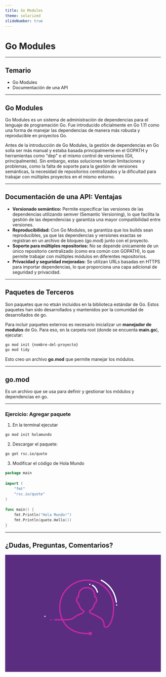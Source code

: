 ```yaml
---
title: Go Modules
theme: solarized
slideNumber: true
---
```


# Go Modules

---

## Temario

- Go Modules
- Documentación de una API

---

## Go Modules

<!-- .slide: style="font-size: 0.80em" -->

Go Modules es un sistema de administración de dependencias para el lenguaje de programación Go. Fue introducido oficialmente en Go 1.11 como una forma de manejar las dependencias de manera más robusta y reproducible en proyectos Go.

Antes de la introducción de Go Modules, la gestión de dependencias en Go solía ser más manual y estaba basada principalmente en el GOPATH y herramientas como "dep" o el mismo control de versiones (Git, principalmente). Sin embargo, estas soluciones tenían limitaciones y problemas, como la falta de soporte para la gestión de versiones semánticas, la necesidad de repositorios centralizados y la dificultad para trabajar con múltiples proyectos en el mismo entorno.

---

## Documentación de una API: Ventajas

<!-- .slide: style="font-size: 0.80em" -->

- **Versionado semántico:** Permite especificar las versiones de las dependencias utilizando semver (Semantic Versioning), lo que facilita la gestión de las dependencias y garantiza una mayor compatibilidad entre versiones.
- **Reproducibilidad:** Con Go Modules, se garantiza que los builds sean reproducibles, ya que las dependencias y versiones exactas se registran en un archivo de bloqueo (go.mod) junto con el proyecto.
- **Soporte para múltiples repositorios:** No se depende únicamente de un único repositorio centralizado (como era común con GOPATH), lo que permite trabajar con múltiples módulos en diferentes repositorios.
- **Privacidad y seguridad mejoradas:** Se utilizan URLs basadas en HTTPS para importar dependencias, lo que proporciona una capa adicional de seguridad y privacidad.

---

## Paquetes de Terceros

Son paquetes que no etsán incluidos en la biblioteca estándar de Go. Estos paquetes han sido desarrollados y mantenidos por la comunidad de desarrollados de go.

Para incluir paquetes externos es necesario inicializar un **manejador de modulos** de Go. Para eso, en la carpeta root (donde se encuenta **main.go**), ejecutar:

```bash
go mod init {nombre-del-proyecto}
go mod tidy
```

Esto creo un archivo **go.mod** que permite manejar los módulos.

---

## go.mod

Es un archivo que se usa para definir y gestionar los módulos y dependencias en go.

---

### Ejercicio: Agregar paquete

1. En la terminal ejecutar

```bash
go mod init holamundo
```

2. Descargar el paquete:

```bash
go get rsc.io/quote
```

3. Modificar el código de Hola Mundo

```go []
package main

import (
    "fmt"
    "rsc.io/quote"
)

func main() {
	fmt.Println("Hola Mundo!")
    fmt.Println(quote.Hello())
}
```

---

## ¿Dudas, Preguntas, Comentarios?

![Preguntas](images/pregunta.gif)
